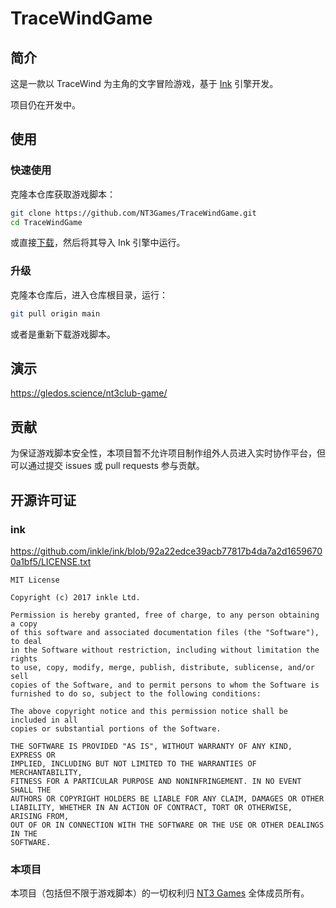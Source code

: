 # TraceWindGame

## 简介

这是一款以 TraceWind 为主角的文字冒险游戏，基于 [Ink](https://www.inklestudios.com/ink/) 引擎开发。

项目仍在开发中。

## 使用

### 快速使用

克隆本仓库获取游戏脚本：

```bash
git clone https://github.com/NT3Games/TraceWindGame.git
cd TraceWindGame
```

或直接[下载](https://raw.githubusercontent.com/NT3Games/TraceWindGame/main/nt3club_game.ink)，然后将其导入 Ink 引擎中运行。

### 升级

克隆本仓库后，进入仓库根目录，运行：

```bash
git pull origin main
```

或者是重新下载游戏脚本。

## 演示

<https://gledos.science/nt3club-game/>

## 贡献

为保证游戏脚本安全性，本项目暂不允许项目制作组外人员进入实时协作平台，但可以通过提交 issues 或 pull requests 参与贡献。

## 开源许可证

### ink

<https://github.com/inkle/ink/blob/92a22edce39acb77817b4da7a2d16596700a1bf5/LICENSE.txt>

```text
MIT License

Copyright (c) 2017 inkle Ltd.

Permission is hereby granted, free of charge, to any person obtaining a copy
of this software and associated documentation files (the "Software"), to deal
in the Software without restriction, including without limitation the rights
to use, copy, modify, merge, publish, distribute, sublicense, and/or sell
copies of the Software, and to permit persons to whom the Software is
furnished to do so, subject to the following conditions:

The above copyright notice and this permission notice shall be included in all
copies or substantial portions of the Software.

THE SOFTWARE IS PROVIDED "AS IS", WITHOUT WARRANTY OF ANY KIND, EXPRESS OR
IMPLIED, INCLUDING BUT NOT LIMITED TO THE WARRANTIES OF MERCHANTABILITY,
FITNESS FOR A PARTICULAR PURPOSE AND NONINFRINGEMENT. IN NO EVENT SHALL THE
AUTHORS OR COPYRIGHT HOLDERS BE LIABLE FOR ANY CLAIM, DAMAGES OR OTHER
LIABILITY, WHETHER IN AN ACTION OF CONTRACT, TORT OR OTHERWISE, ARISING FROM,
OUT OF OR IN CONNECTION WITH THE SOFTWARE OR THE USE OR OTHER DEALINGS IN THE
SOFTWARE.
```

### 本项目

本项目（包括但不限于游戏脚本）的一切权利归 [NT3 Games](https://github.com/NT3Games) 全体成员所有。
